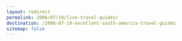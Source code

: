 ```yaml
---
layout: redirect
permalink: 2006/07/19/live-travel-guides/
destination: /2006-07-19-excellent-south-america-travel-guides
sitemap: false
---
```

